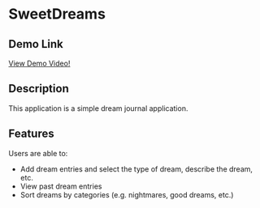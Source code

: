 # SweetDreams

## Demo Link
[View Demo Video!](https://youtu.be/fZK-cwx_bTs)

## Description
This application is a simple dream journal application.

## Features
Users are able to:
- Add dream entries and select the type of dream, describe the dream, etc.
- View past dream entries
- Sort dreams by categories (e.g. nightmares, good dreams, etc.)

